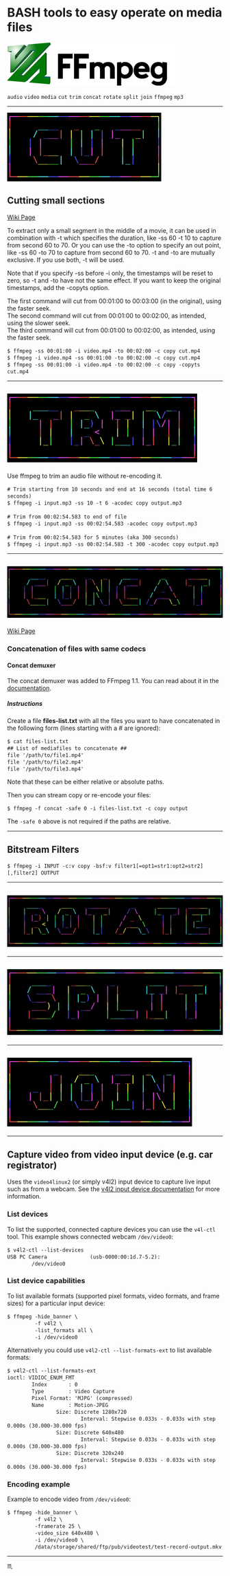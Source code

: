 # **BASH tools** to easy operate on media files #

![FFmpeg Logo Image](assets/img/ffmpeg-logo.png)

`audio` `video` `media` `cut` `trim` `concat` `rotate` `split` `join` `ffmpeg` `mp3`

---

![Cut banner](assets/banner/cut.svg)

## Cutting small sections ##

[Wiki Page]("https://trac.ffmpeg.org/wiki/Seeking#Cuttingsmallsections")

To extract only a small segment in the middle of a movie, it can be used in combination
with -t which specifies the duration, like -ss 60 -t 10 to capture from second 60 to 70. Or you can use the -to option to specify an out point, like -ss 60 -to 70 to capture from second 60 to 70. -t and -to are mutually exclusive. If you use both, -t will be used.

Note that if you specify -ss before -i only, the timestamps will be reset to zero, so -t and -to have not the same effect.
If you want to keep the original timestamps, add the -copyts option.

The first command will cut from 00:01:00 to 00:03:00 (in the original), using the faster seek. <br />
The second command will cut from 00:01:00 to 00:02:00, as intended, using the slower seek. <br />
The third command will cut from 00:01:00 to 00:02:00, as intended, using the faster seek.

```shell
$ ffmpeg -ss 00:01:00 -i video.mp4 -to 00:02:00 -c copy cut.mp4
$ ffmpeg -i video.mp4 -ss 00:01:00 -to 00:02:00 -c copy cut.mp4
$ ffmpeg -ss 00:01:00 -i video.mp4 -to 00:02:00 -c copy -copyts cut.mp4
```

---

## ![Trim banner](assets/banner/trim.svg) ##

Use ffmpeg to trim an audio file without re-encoding it.

```shell
# Trim starting from 10 seconds and end at 16 seconds (total time 6 seconds)
$ ffmpeg -i input.mp3 -ss 10 -t 6 -acodec copy output.mp3

# Trim from 00:02:54.583 to end of file
$ ffmpeg -i input.mp3 -ss 00:02:54.583 -acodec copy output.mp3

# Trim from 00:02:54.583 for 5 minutes (aka 300 seconds)
$ ffmpeg -i input.mp3 -ss 00:02:54.583 -t 300 -acodec copy output.mp3
```

---

## ![Concatenate banner](assets/banner/concat.svg) ##

[Wiki Page](https://trac.ffmpeg.org/wiki/Concatenate)

### Concatenation of files with same codecs ###

#### Concat demuxer ####
The concat demuxer was added to FFmpeg 1.1. You can read about it in the [documentation](https://ffmpeg.org/ffmpeg-formats.html#concat).

##### Instructions #####
Create a file **files-list.txt** with all the files you want to have concatenated in the following form (lines starting with a # are ignored):

```shell
$ cat files-list.txt
## List of mediafiles to concatenate ##
file '/path/to/file1.mp4'
file '/path/to/file2.mp4'
file '/path/to/file3.mp4'
```
Note that these can be either relative or absolute paths.

Then you can stream copy or re-encode your files:
```shell
$ ffmpeg -f concat -safe 0 -i files-list.txt -c copy output
```
The `-safe 0` above is not required if the paths are relative.

---

## Bitstream Filters ##

```shell
$ ffmpeg -i INPUT -c:v copy -bsf:v filter1[=opt1=str1:opt2=str2][,filter2] OUTPUT
```

---

## ![Rotate banner](assets/banner/rotate.svg) ##

---

## ![Split banner](assets/banner/split.svg) ##

---

## ![Join banner](assets/banner/join.svg) ##

---

## Capture video from video input device (e.g. car registrator) ##

Uses the `video4linux2` (or simply v4l2) input device to capture live input such as from a webcam. See the [v4l2 input device documentation](https://ffmpeg.org/ffmpeg-all.html#video4linux2_002c-v4l2) for more information.

### List devices ###

To list the supported, connected capture devices you can use the `v4l-ctl` tool. This example shows connected webcam `/dev/video0`:

```shell
$ v4l2-ctl --list-devices
USB PC Camera              (usb-0000:00:1d.7-5.2):
        /dev/video0
```

### List device capabilities ###

To list available formats (supported pixel formats, video formats, and frame sizes) for a particular input device:

```shell
$ ffmpeg -hide_banner \
         -f v4l2 \
         -list_formats all \
         -i /dev/video0
```

Alternatively you could use `v4l2-ctl --list-formats-ext` to list available formats:

```shell
$ v4l2-ctl --list-formats-ext
ioctl: VIDIOC_ENUM_FMT
        Index       : 0
        Type        : Video Capture
        Pixel Format: 'MJPG' (compressed)
        Name        : Motion-JPEG
                Size: Discrete 1280x720
                        Interval: Stepwise 0.033s - 0.033s with step 0.000s (30.000-30.000 fps)
                Size: Discrete 640x480
                        Interval: Stepwise 0.033s - 0.033s with step 0.000s (30.000-30.000 fps)
                Size: Discrete 320x240
                        Interval: Stepwise 0.033s - 0.033s with step 0.000s (30.000-30.000 fps)
```

### Encoding example ###

Example to encode video from `/dev/video0`:

```shell
$ ffmpeg -hide_banner \
         -f v4l2 \
         -framerate 25 \
         -video_size 640x480 \
         -i /dev/video0 \
         /data/storage/shared/ftp/pub/videotest/test-record-output.mkv
```

---

:scorpius:
